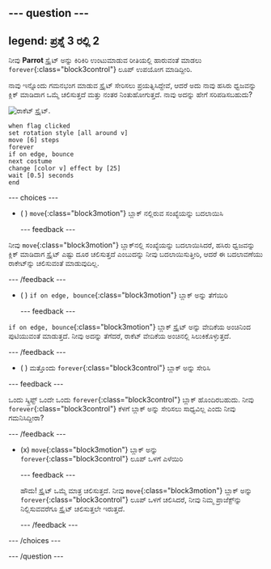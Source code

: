 --- question ---
---
legend: ಪ್ರಶ್ನೆ 3 ರಲ್ಲಿ 2
---

ನೀವು **Parrot** ಸ್ಪ್ರೈಟ್ ಅನ್ನು ಕಿರಿಕಿರಿ ಉಂಟುಮಾಡುವ ರೀತಿಯಲ್ಲಿ ಹಾರುವಂತೆ ಮಾಡಲು `forever`{:class="block3control"} ಲೂಪ್ ಉಪಯೋಗ ಮಾಡಿದ್ದೀರಿ.

ನಾವು ಇನ್ನೊಂದು ಗಮನಭಂಗ ಮಾಡುವ ಸ್ಪ್ರೈಟ್‌ ಸೇರಿಸಲು ಪ್ರಯತ್ನಿಸಿದ್ದೇವೆ, ಆದರೆ ಅದು ನಾವು ಹಸಿರು ಧ್ವಜವನ್ನು ಕ್ಲಿಕ್ ಮಾಡಿದಾಗ ಒಮ್ಮೆ ಚಲಿಸುತ್ತದೆ ಮತ್ತು ನಂತರ ನಿಂತುಹೋಗುತ್ತದೆ. ನಾವು ಅದನ್ನು ಹೇಗೆ ಸರಿಪಡಿಸಬಹುದು?

![ರಾಕೆಟ್ ಸ್ಪ್ರೈಟ್.](images/rocket-sprite.png)

```blocks3
when flag clicked
set rotation style [all around v] 
move [6] steps 
forever 
if on edge, bounce 
next costume 
change [color v] effect by [25] 
wait [0.5] seconds 
end
```

--- choices ---

- ( ) `move`{:class="block3motion"} ಬ್ಲಾಕ್ ನಲ್ಲಿರುವ ಸಂಖ್ಯೆಯನ್ನು ಬದಲಾಯಿಸಿ

  --- feedback ---

ನೀವು `move`{:class="block3motion"} ಬ್ಲಾಕ್‌ನಲ್ಲಿ ಸಂಖ್ಯೆಯನ್ನು ಬದಲಾಯಿಸಿದರೆ, ಹಸಿರು ಧ್ವಜವನ್ನು ಕ್ಲಿಕ್ ಮಾಡಿದಾಗ ಸ್ಪ್ರೈಟ್ ಎಷ್ಟು ದೂರ ಚಲಿಸುತ್ತದೆ ಎಂಬುದನ್ನು ನೀವು ಬದಲಾಯಿಸುತ್ತೀರಿ, ಆದರೆ ಈ ಬದಲಾವಣೆಯು ರಾಕೇಟ್‌ನ್ನು ಚಲಿಸುವಂತೆ ಮಾಡುವುದಿಲ್ಲ.

  --- /feedback ---

- ( ) `if on edge, bounce`{:class="block3motion"} ಬ್ಲಾಕ್ ಅನ್ನು ತೆಗೆಯಿರಿ

  --- feedback ---

`if on edge, bounce`{:class="block3motion"} ಬ್ಲಾಕ್ ಸ್ಪ್ರೈಟ್ ಅನ್ನು ವೇದಿಕೆಯ ಅಂಚಿನಿಂದ ಪುಟಿಯುವಂತೆ ಮಾಡುತ್ತದೆ. ನೀವು ಅದನ್ನು ತೆಗೆದರೆ, ರಾಕೆಟ್ ವೇದಿಕೆಯ ಅಂಚಿನಲ್ಲಿ ಸಿಲುಕಿಕೊಳ್ಳುತ್ತದೆ.

  --- /feedback ---

- ( ) ಮತ್ತೊಂದು `forever`{:class="block3control"} ಬ್ಲಾಕ್ ಅನ್ನು ಸೇರಿಸಿ

--- feedback ---

ಒಂದು ಸ್ಕ್ರಿಪ್ಟ್ ಒಂದೇ ಒಂದು `forever`{:class="block3control"} ಬ್ಲಾಕ್ ಹೊಂದಿರಬಹುದು. ನೀವು `forever`{:class="block3control"} ಕೆಳಗೆ ಬ್ಲಾಕ್ ಅನ್ನು ಸೇರಿಸಲು ಸಾಧ್ಯವಿಲ್ಲ ಎಂದು ನೀವು ಗಮನಿಸಿದ್ದೀರಾ?

--- /feedback ---

- (x) `move`{:class="block3motion"} ಬ್ಲಾಕ್ ಅನ್ನು `forever`{:class="block3control"} ಲೂಪ್ ಒಳಗೆ ಎಳೆಯಿರಿ

  --- feedback ---

  ಹೌದು! ಸ್ಪ್ರೈಟ್ ಒಮ್ಮೆ ಮಾತ್ರ ಚಲಿಸುತ್ತದೆ. ನೀವು `move`{:class="block3motion"} ಬ್ಲಾಕ್ ಅನ್ನು `forever`{:class="block3control"} ಲೂಪ್ ಒಳಗೆ ಚಲಿಸಿದರೆ, ನೀವು ನಿಮ್ಮ ಪ್ರಾಜೆಕ್ಟ್‌ನ್ನು ನಿಲ್ಲಿಸುವವರೆಗೂ ಸ್ಪ್ರೈಟ್ ಚಲಿಸುತ್ತಲೇ ಇರುತ್ತದೆ.

  --- /feedback ---

--- /choices ---

--- /question ---
